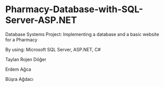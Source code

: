 # Pharmacy-Database-with-SQL-Server-ASP.NET

Database Systems Project: Implementing a database and a basic website for a Pharmacy 

By using: Microsoft SQL Server, ASP.NET, C#


Taylan Rojen Döğer

Erdem Ağca

Büşra Ağdacı
